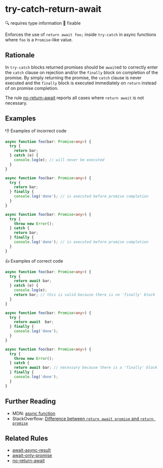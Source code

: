 # try-catch-return-await

:mag: requires type information
:wrench: fixable

Enforces the use of `return await foo;` inside `try-catch` in async functions where `foo` is a `Promise`-like value.

## Rationale

In `try-catch` blocks returned promises should be `await`ed to correctly enter the `catch` clause on rejection and/or the `finally` block on completion of the promise.
By simply returning the promise, the `catch` clause is never executed and the `finally` block is executed immediately on `return` instead of on promise completion.

The rule [no-return-await](no-return-await.md) reports all cases where `return await` is not necessary.

## Examples

:thumbsdown: Examples of incorrect code

```ts
async function foo(bar: Promise<any>) {
  try {
    return bar;
  } catch (e) {
    console.log(e); // will never be executed
  }
}

async function foo(bar: Promise<any>) {
  try {
    return bar;
  } finally {
    console.log('done'); // is executed before promise completion
  }
}

async function foo(bar: Promise<any>) {
  try {
    throw new Error();
  } catch {
    return bar;
  } finally {
    console.log('done'); // is executed before promise completion
  }
}
```

:thumbsup: Examples of correct code

```ts
async function foo(bar: Promise<any>) {
  try {
    return await bar;
  } catch (e) {
    console.log(e);
    return bar; // this is valid because there is no 'finally' block
  }
}

async function foo(bar: Promise<any>) {
  try {
    return await  bar;
  } finally {
    console.log('done');
  }
}

async function foo(bar: Promise<any>) {
  try {
    throw new Error();
  } catch {
    return await bar; // necessary because there is a 'finally' block
  } finally {
    console.log('done');
  }
}
```

## Further Reading

* MDN: [async function](https://developer.mozilla.org/en-US/docs/Web/JavaScript/Reference/Statements/async_function)
* StackOverflow: [Difference between `return await promise` and `return promise`](https://stackoverflow.com/questions/38708550/difference-between-return-await-promise-and-return-promise)

## Related Rules

* [await-async-result](await-async-result.md)
* [await-only-promise](await-only-promise.md)
* [no-return-await](no-return-await.md)
